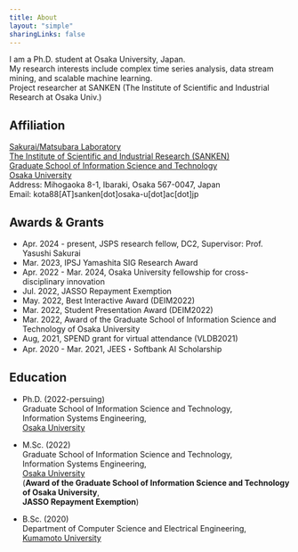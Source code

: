 ```yaml
---
title: About
layout: "simple"
sharingLinks: false
---
```


I am a Ph.D. student at Osaka University, Japan.\
My research interests include complex time series analysis, data stream mining, and scalable machine learning.\
Project researcher at SANKEN (The Institute of Scientific and Industrial Research at Osaka Univ.)
<!-- time-series data mining, pattern mining and data stream mining.   -->

## Affiliation  
[Sakurai/Matsubara Laboratory](https://www.dm.sanken.osaka-u.ac.jp/)\
[The Institute of Scientific and Industrial Research (SANKEN)](https://www.sanken.osaka-u.ac.jp/en/)\
[Graduate School of Information Science and Technology](https://www.ist.osaka-u.ac.jp/english/)\
[Osaka University](https://www.osaka-u.ac.jp/en)  
Address: Mihogaoka 8-1, Ibaraki, Osaka 567-0047, Japan  
Email: kota88[AT]sanken[dot]osaka-u[dot]ac[dot]jp

## Awards & Grants
- Apr. 2024 - present, JSPS research fellow, DC2, Supervisor: Prof. Yasushi Sakurai
- Mar. 2023, IPSJ Yamashita SIG Research Award
- Apr. 2022 - Mar. 2024, Osaka University fellowship for cross-disciplinary innovation 
- Jul. 2022, JASSO Repayment Exemption
- May. 2022, Best Interactive Award (DEIM2022)
- Mar. 2022, Student Presentation Award (DEIM2022)
- Mar. 2022, Award of the Graduate School of Information Science and Technology of Osaka University
- Aug, 2021, SPEND grant for virtual attendance (VLDB2021)
- Apr. 2020 - Mar. 2021, JEES・Softbank AI Scholarship
<!-- (7,500,000 JPY) -->

## Education
- Ph.D. (2022-persuing)  
Graduate School of Information Science and Technology,  
Information Systems Engineering,  
[Osaka University](https://www.ist.osaka-u.ac.jp/english/research/majors/ise/)  

- M.Sc. (2022)  
Graduate School of Information Science and Technology,  
Information Systems Engineering,  
[Osaka University](https://www.ist.osaka-u.ac.jp/english/research/majors/ise/)  
(**Award of the Graduate School of Information Science and Technology of Osaka University**,\
**JASSO Repayment Exemption**)

- B.Sc. (2020)  
Department of Computer Science and Electrical Engineering,  
[Kumamoto University](http://www.cs.kumamoto-u.ac.jp/eng.html)

<!-- ## Others -->